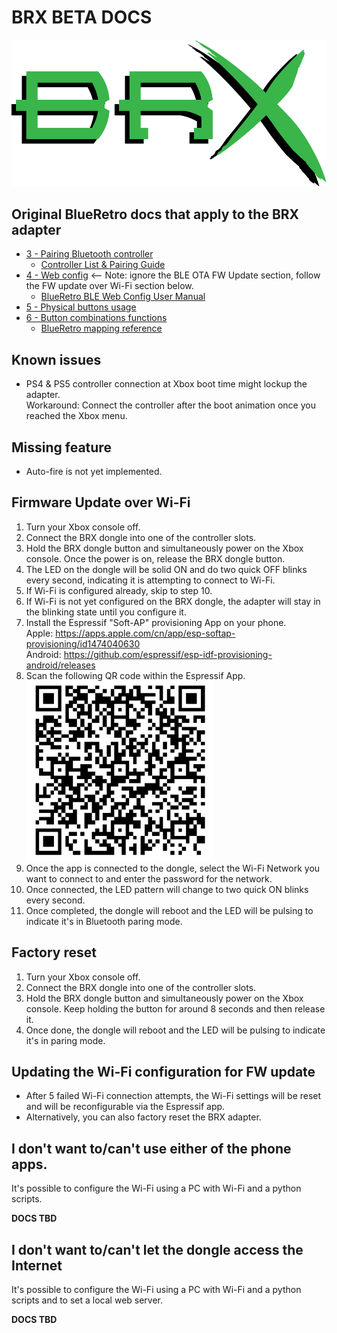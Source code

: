 # BRX BETA DOCS

![](static/BRX_green_shadow_blk.png)

## Original BlueRetro docs that apply to the BRX adapter
* [3 - Pairing Bluetooth controller](https://github.com/darthcloud/BlueRetro/wiki#3---pairing-bluetooth-controller)
  * [Controller List & Pairing Guide](https://github.com/darthcloud/BlueRetro/wiki/Controller-pairing-guide)
* [4 - Web config](https://github.com/darthcloud/BlueRetro/wiki#4---web-config) <-- Note: ignore the BLE OTA FW Update section, follow the FW update over Wi-Fi section below.
  * [BlueRetro BLE Web Config User Manual](https://github.com/darthcloud/BlueRetro/wiki/BlueRetro-BLE-Web-Config-User-Manual)
* [5 - Physical buttons usage](https://github.com/darthcloud/BlueRetro/wiki#5---physical-buttons-usage)
* [6 - Button combinations functions](https://github.com/darthcloud/BlueRetro/wiki#6---button-combinations-functions)
  * [BlueRetro mapping reference](https://docs.google.com/spreadsheets/d/e/2PACX-1vT9rPK2__komCjELFpf0UYz0cMWwvhAXgAU7C9nnwtgEaivjsh0q0xeCEiZAMA-paMrneePV7IqdX48/pubhtml)

## Known issues
* PS4 & PS5 controller connection at Xbox boot time might lockup the adapter.\
  Workaround: Connect the controller after the boot animation once you reached the Xbox menu.

## Missing feature
* Auto-fire is not yet implemented.

## Firmware Update over Wi-Fi
1. Turn your Xbox console off.
2. Connect the BRX dongle into one of the controller slots.
3. Hold the BRX dongle button and simultaneously power on the Xbox console. Once the power is on, release the BRX dongle button.  
4. The LED on the dongle will be solid ON and do two quick OFF blinks every second, indicating it is attempting to connect to Wi-Fi.
5. If Wi-Fi is configured already, skip to step 10.
6. If Wi-Fi is not yet configured on the BRX dongle, the adapter will stay in the blinking state until you configure it.
7. Install the Espressif "Soft-AP" provisioning App on your phone.\
   Apple: https://apps.apple.com/cn/app/esp-softap-provisioning/id1474040630 \
   Android: https://github.com/espressif/esp-idf-provisioning-android/releases
8. Scan the following QR code within the Espressif App.\
   ![](static/xbox_qr_code.png)
9. Once the app is connected to the dongle, select the Wi-Fi Network you want to connect to and enter the password for the network.
10. Once connected, the LED pattern will change to two quick ON blinks every second.
11. Once completed, the dongle will reboot and the LED will be pulsing to indicate it's in Bluetooth paring mode.

## Factory reset
1. Turn your Xbox console off.
2. Connect the BRX dongle into one of the controller slots.
3. Hold the BRX dongle button and simultaneously power on the Xbox console. Keep holding the button for around 8 seconds and then release it.
4. Once done, the dongle will reboot and the LED will be pulsing to indicate it's in paring mode.

## Updating the Wi-Fi configuration for FW update
* After 5 failed Wi-Fi connection attempts, the Wi-Fi settings will be reset and will be reconfigurable via the Espressif app.
* Alternatively, you can also factory reset the BRX adapter.

## I don't want to/can't use either of the phone apps.
It's possible to configure the Wi-Fi using a PC with Wi-Fi and a python scripts.

**DOCS TBD**

## I don't want to/can't let the dongle access the Internet
It's possible to configure the Wi-Fi using a PC with Wi-Fi and a python scripts and to set a local web server.

**DOCS TBD**
